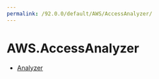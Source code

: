```yaml
---
permalink: /92.0.0/default/AWS/AccessAnalyzer/
---
```


# AWS.AccessAnalyzer



* [Analyzer](Analyzer.md)